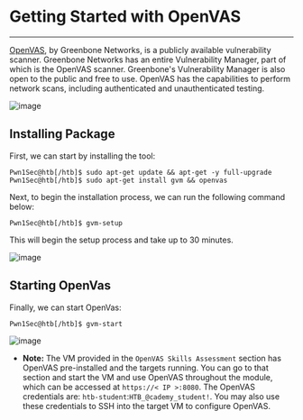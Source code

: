 # Getting Started with OpenVAS

---

[OpenVAS](https://openvas.org/), by Greenbone Networks, is a publicly available vulnerability scanner. Greenbone Networks has an entire Vulnerability Manager, part of which is the OpenVAS scanner. Greenbone's Vulnerability Manager is also open to the public and free to use. OpenVAS has the capabilities to perform network scans, including authenticated and unauthenticated testing.

![image](https://academy.hackthebox.com/storage/modules/108/openvas/Greenbone_Security_Assistant.png)

## Installing Package

First, we can start by installing the tool:

```shell
Pwn1Sec@htb[/htb]$ sudo apt-get update && apt-get -y full-upgrade
Pwn1Sec@htb[/htb]$ sudo apt-get install gvm && openvas
```

Next, to begin the installation process, we can run the following command below:

```shell
Pwn1Sec@htb[/htb]$ gvm-setup
```

This will begin the setup process and take up to 30 minutes.

![image](https://academy.hackthebox.com/storage/modules/108/openvas/gvmsetup.png)

## Starting OpenVas

Finally, we can start OpenVas:

```shell
Pwn1Sec@htb[/htb]$ gvm-start
```

![image](https://academy.hackthebox.com/storage/modules/108/openvas/gvmstart.png)

- **Note:** The VM provided in the `OpenVAS Skills Assessment` section has OpenVAS pre-installed and the targets running. You can go to that section and start the VM and use OpenVAS throughout the module, which can be accessed at `https://< IP >:8080`. The OpenVAS credentials are: `htb-student`:`HTB_@cademy_student!`. You may also use these credentials to SSH into the target VM to configure OpenVAS.

